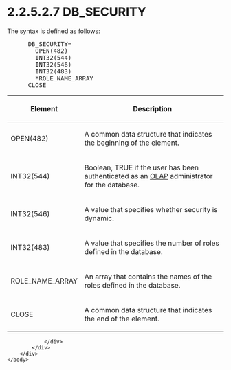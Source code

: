 <html dir="LTR" xmlns:mshelp="http://msdn.microsoft.com/mshelp" xmlns:ddue="http://ddue.schemas.microsoft.com/authoring/2003/5" xmlns:xlink="http://www.w3.org/1999/xlink" xmlns:tool="http://www.microsoft.com/tooltip">
    <head>
        <meta http-equiv="Content-Type" content="text/html; CHARSET=utf-8"></meta>
        <meta name="save" content="history"></meta>
        <title>2.2.5.2.7 DB_SECURITY</title>
        <xml>
            <mshelp:toctitle title="2.2.5.2.7 DB_SECURITY"></mshelp:toctitle>
            <mshelp:rltitle title="[MS-SSAS8]: DB_SECURITY"></mshelp:rltitle>
            <mshelp:keyword index="A" term="b3cb6a6f-0226-4e11-bb77-f3701c701c13"></mshelp:keyword>
            <mshelp:attr name="DCSext.ContentType" value="open specification"></mshelp:attr>
            <mshelp:attr name="AssetID" value="b3cb6a6f-0226-4e11-bb77-f3701c701c13"></mshelp:attr>
            <mshelp:attr name="TopicType" value="kbRef"></mshelp:attr>
            <mshelp:attr name="DCSext.Title" value="[MS-SSAS8]: DB_SECURITY" />
        </xml>
    </head>
    <body>
        <div id="header">
            <h1 class="heading">2.2.5.2.7 DB_SECURITY</h1>
        </div>
        <div id="mainSection">
            <div id="mainBody">
                <div id="allHistory" class="saveHistory"></div>
                <div id="sectionSection0" class="section" name="collapseableSection">
                    

<p>The syntax is defined as follows:</p>

<dl>
<dd>
<div><pre> DB_SECURITY=
   OPEN(482)
   INT32(544) 
   INT32(546) 
   INT32(483) 
   *ROLE_NAME_ARRAY
 CLOSE
</pre></div>
</dd></dl>

<table>
 <thead>
  <tr>
   <th>
   <p>Element</p>
   </th>
   <th>
   <p>Description</p>
   </th>
  </tr>
 </thead>
 <tr>
  <td>
  <p>OPEN(482)</p>
  </td>
  <td>
  <p>A common data structure that indicates the beginning
  of the element.</p>
  </td>
 </tr>
 <tr>
  <td>
  <p>INT32(544)</p>
  </td>
  <td>
  <p>Boolean, TRUE if the user has been authenticated as an
  <a href="c527450b-f5bd-424b-8c98-ba6365288f35.html#gt_055c223a-52f1-4d41-b95b-d7c60eaa388f">OLAP</a> administrator for
  the database.</p>
  </td>
 </tr>
 <tr>
  <td>
  <p>INT32(546)</p>
  </td>
  <td>
  <p>A value that specifies whether security is dynamic.</p>
  </td>
 </tr>
 <tr>
  <td>
  <p>INT32(483)</p>
  </td>
  <td>
  <p>A value that specifies the number of roles defined in
  the database.</p>
  </td>
 </tr>
 <tr>
  <td>
  <p>ROLE_NAME_ARRAY</p>
  </td>
  <td>
  <p>An array that contains the names of the roles defined
  in the database.</p>
  </td>
 </tr>
 <tr>
  <td>
  <p>CLOSE</p>
  </td>
  <td>
  <p>A common data structure that indicates the end of the
  element.</p>
  </td>
 </tr>
</table>

<p> </p>


                </div>
            </div>
        </div>
    </body>
</html>